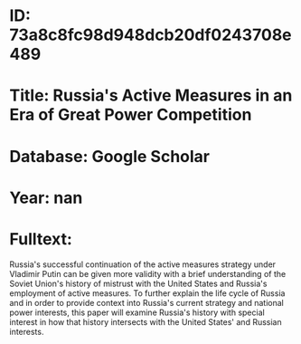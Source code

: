 # ID: 73a8c8fc98d948dcb20df0243708e489
# Title: Russia's Active Measures in an Era of Great Power Competition
# Database: Google Scholar
# Year: nan
# Fulltext:
Russia's successful continuation of the active measures strategy under Vladimir Putin can be given more validity with a brief understanding of the Soviet Union's history of mistrust with the United States and Russia's employment of active measures.
To further explain the life cycle of Russia and in order to provide context into Russia's current strategy and national power interests, this paper will examine Russia's history with special interest in how that history intersects with the United States' and Russian interests.